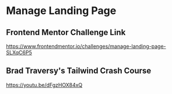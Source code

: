 # Manage Landing Page

## Frontend Mentor Challenge Link

https://www.frontendmentor.io/challenges/manage-landing-page-SLXqC6P5

## Brad Traversy's Tailwind Crash Course

https://youtu.be/dFgzHOX84xQ
